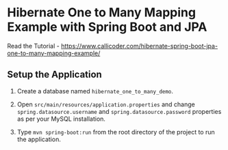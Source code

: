 # Hibernate One to Many Mapping Example with Spring Boot and JPA

Read the Tutorial - https://www.callicoder.com/hibernate-spring-boot-jpa-one-to-many-mapping-example/

## Setup the Application

1. Create a database named `hibernate_one_to_many_demo`.

2. Open `src/main/resources/application.properties` and change `spring.datasource.username` and `spring.datasource.password` properties as per your MySQL installation.

3. Type `mvn spring-boot:run` from the root directory of the project to run the application.